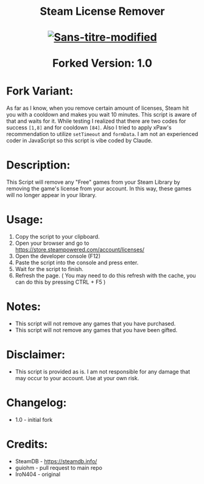 <h1 align = "center">
    <br>
    Steam License Remover
    <br>
    <br>
    <a href="https://ibb.co/D55WXk5"><img src="https://i.ibb.co/LnnRw6n/Sans-titre-modified.png" alt="Sans-titre-modified" border="0"></a>
    <br>
    <br>
    Forked Version: 1.0
    <br>
</h1>

# Fork Variant:

As far as I know, when you remove certain amount of licenses, Steam hit you with a cooldown and makes you wait 10 minutes. This script is aware of that and waits for it. While testing I realized that there are two codes for success `[1,8]` and for cooldown `[84]`. Also I tried to apply xPaw's recommendation to utilize `setTimeout` and `formData`. I am not an experienced coder in JavaScript so this script is vibe coded by Claude.

# Description:

This Script will remove any "Free" games from your Steam Library by removing the game's license from your account. In this way, these games will no longer appear in your library.

# Usage:

1. Copy the script to your clipboard.
2. Open your browser and go to https://store.steampowered.com/account/licenses/
3. Open the developer console (F12)
4. Paste the script into the console and press enter.
5. Wait for the script to finish.
6. Refresh the page. ( You may need to do this refresh with the cache, you can do this by pressing CTRL + F5 )

# Notes:

- This script will not remove any games that you have purchased.
- This script will not remove any games that you have been gifted.

# Disclaimer:

- This script is provided as is. I am not responsible for any damage that may occur to your account. Use at your own risk.

# Changelog:

 - 1.0 - initial fork

# Credits:

- SteamDB - https://steamdb.info/
- guiohm - pull request to main repo
- IroN404 - original
